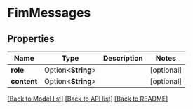 # FimMessages

## Properties

Name | Type | Description | Notes
------------ | ------------- | ------------- | -------------
**role** | Option<**String**> |  | [optional]
**content** | Option<**String**> |  | [optional]

[[Back to Model list]](../README.md#documentation-for-models) [[Back to API list]](../README.md#documentation-for-api-endpoints) [[Back to README]](../README.md)


